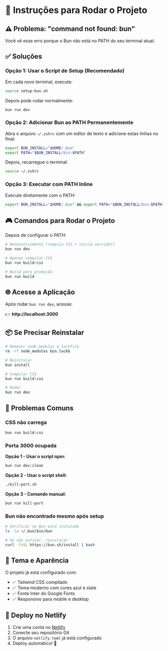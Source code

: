 # 🚀 Instruções para Rodar o Projeto

## ⚠️ Problema: "command not found: bun"

Você vê esse erro porque o Bun não está no PATH do seu terminal atual.

## ✅ Soluções

### **Opção 1: Usar o Script de Setup (Recomendado)**

Em cada novo terminal, execute:

```bash
source setup-bun.sh
```

Depois pode rodar normalmente:

```bash
bun run dev
```

### **Opção 2: Adicionar Bun ao PATH Permanentemente**

Abra o arquivo `~/.zshrc` com um editor de texto e adicione estas linhas no final:

```bash
export BUN_INSTALL="$HOME/.bun"
export PATH="$BUN_INSTALL/bin:$PATH"
```

Depois, recarregue o terminal:

```bash
source ~/.zshrc
```

### **Opção 3: Executar com PATH Inline**

Execute diretamente com o PATH:

```bash
export BUN_INSTALL="$HOME/.bun" && export PATH="$BUN_INSTALL/bin:$PATH" && bun run dev
```

## 🎮 Comandos para Rodar o Projeto

Depois de configurar o PATH:

```bash
# Desenvolvimento (compila CSS + inicia servidor)
bun run dev

# Apenas compilar CSS
bun run build:css

# Build para produção
bun run build
```

## 🌐 Acesse a Aplicação

Após rodar `bun run dev`, acesse:

👉 **http://localhost:3000**

## 📦 Se Precisar Reinstalar

```bash
# Remover node_modules e lockfile
rm -rf node_modules bun.lockb

# Reinstalar
bun install

# Compilar CSS
bun run build:css

# Rodar
bun run dev
```

## 🐛 Problemas Comuns

### CSS não carrega
```bash
bun run build:css
```

### Porta 3000 ocupada

**Opção 1 - Usar o script npm:**
```bash
bun run dev:clean
```

**Opção 2 - Usar o script shell:**
```bash
./kill-port.sh
```

**Opção 3 - Comando manual:**
```bash
bun run kill-port
```

### Bun não encontrado mesmo após setup
```bash
# Verificar se Bun está instalado
ls -la ~/.bun/bin/bun

# Se não estiver, reinstalar
curl -fsSL https://bun.sh/install | bash
```

## 🎨 Tema e Aparência

O projeto já está configurado com:
- ✅ Tailwind CSS compilado
- ✅ Tema moderno com cores azul e slate
- ✅ Fonte Inter do Google Fonts
- ✅ Responsivo para mobile e desktop

## 🚀 Deploy no Netlify

1. Crie uma conta no [Netlify](https://netlify.com)
2. Conecte seu repositório Git
3. O arquivo `netlify.toml` já está configurado
4. Deploy automático! 🎉

